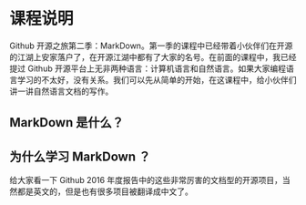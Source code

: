 # 课程说明

Github 开源之旅第二季：MarkDown。第一季的课程中已经带着小伙伴们在开源的江湖上安家落户了，在开源江湖中都有了大家的名号。在前面的课程中，我已经提过 Github 开源平台上无非两种语言：计算机语言和自然语言。如果大家编程语言学习的不太好，没有关系。我们可以先从简单的开始，在这课程中，给小伙伴们讲一讲自然语言文档的写作。

## MarkDown 是什么？

## 为什么学习 MarkDown ？

给大家看一下 Github 2016 年度报告中的这些非常厉害的文档型的开源项目，当然都是英文的，但是也有很多项目被翻译成中文了。



## 